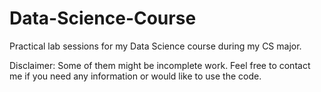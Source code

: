 # Data-Science-Course

Practical lab sessions for my Data Science course during my CS major.

Disclaimer:
Some of them might be incomplete work.
Feel free to contact me if you need any information or would like to use the code.
